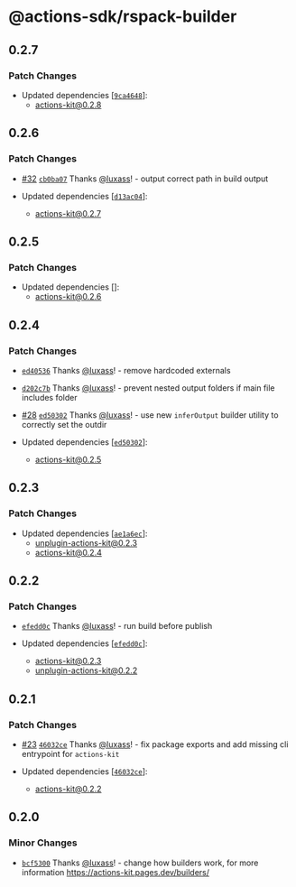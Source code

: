 # @actions-sdk/rspack-builder

## 0.2.7

### Patch Changes

- Updated dependencies [[`9ca4648`](https://github.com/luxass/actions-kit/commit/9ca4648bfb02d0a576e21bfb5b6f9e73bf613563)]:
  - actions-kit@0.2.8

## 0.2.6

### Patch Changes

- [#32](https://github.com/luxass/actions-kit/pull/32) [`cb0ba07`](https://github.com/luxass/actions-kit/commit/cb0ba0748e6aaf27049c152c8f7d562a0c01f54e) Thanks [@luxass](https://github.com/luxass)! - output correct path in build output

- Updated dependencies [[`d13ac04`](https://github.com/luxass/actions-kit/commit/d13ac043b044c46fea1f9e4d5c56ddb8543a8ed6)]:
  - actions-kit@0.2.7

## 0.2.5

### Patch Changes

- Updated dependencies []:
  - actions-kit@0.2.6

## 0.2.4

### Patch Changes

- [`ed40536`](https://github.com/luxass/actions-kit/commit/ed4053655413adb0d02686f94eae87a4b3fba668) Thanks [@luxass](https://github.com/luxass)! - remove hardcoded externals

- [`d202c7b`](https://github.com/luxass/actions-kit/commit/d202c7b11ec17f0921b3644d312047e337c19b0b) Thanks [@luxass](https://github.com/luxass)! - prevent nested output folders if main file includes folder

- [#28](https://github.com/luxass/actions-kit/pull/28) [`ed50302`](https://github.com/luxass/actions-kit/commit/ed503020a2181f1fe2e5bc26aae50e2adc8e411e) Thanks [@luxass](https://github.com/luxass)! - use new `inferOutput` builder utility to correctly set the outdir

- Updated dependencies [[`ed50302`](https://github.com/luxass/actions-kit/commit/ed503020a2181f1fe2e5bc26aae50e2adc8e411e)]:
  - actions-kit@0.2.5

## 0.2.3

### Patch Changes

- Updated dependencies [[`ae1a6ec`](https://github.com/luxass/actions-kit/commit/ae1a6ec04ad71f0adda06439877d65182719ba9a)]:
  - unplugin-actions-kit@0.2.3
  - actions-kit@0.2.4

## 0.2.2

### Patch Changes

- [`efedd0c`](https://github.com/luxass/actions-kit/commit/efedd0cf1448c1d480cddde2ef43a3939b325be6) Thanks [@luxass](https://github.com/luxass)! - run build before publish

- Updated dependencies [[`efedd0c`](https://github.com/luxass/actions-kit/commit/efedd0cf1448c1d480cddde2ef43a3939b325be6)]:
  - actions-kit@0.2.3
  - unplugin-actions-kit@0.2.2

## 0.2.1

### Patch Changes

- [#23](https://github.com/luxass/actions-kit/pull/23) [`46032ce`](https://github.com/luxass/actions-kit/commit/46032ce171655d8a2eb7277238664aa386485b3b) Thanks [@luxass](https://github.com/luxass)! - fix package exports and add missing cli entrypoint for `actions-kit`

- Updated dependencies [[`46032ce`](https://github.com/luxass/actions-kit/commit/46032ce171655d8a2eb7277238664aa386485b3b)]:
  - actions-kit@0.2.2

## 0.2.0

### Minor Changes

- [`bcf5300`](https://github.com/luxass/actions-kit/commit/bcf53008a191840aee634e040f4d9c53cfbf2a8b) Thanks [@luxass](https://github.com/luxass)! - change how builders work, for more information https://actions-kit.pages.dev/builders/
